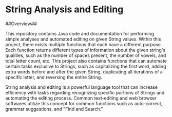 # String Analysis and Editing

##Overview##

This repository contains Java code and documentation for performing simple analyses and automated editing on given String values. Within this project, there exists multiple functions that each have a different purpose. Each function returns different types of information about the given string's qualities, such as the number of spaces present, the number of vowels, and total letter count, etc. This project also contains functions that can automate certain tasks exclusive to Strings, such as capitalizing the first word, adding extra words before and after the given String, duplicating all iterations of a specific letter, and reversing the entire String.

String analysis and editing is a powerful language tool that can increase efficiency with tasks regarding recognizing specific portions of Strings and automating the editing process. Common text-editing and web browser softwares utilize this concept for common functions such as auto-correct, grammar suggestions, and "Find and Search."
